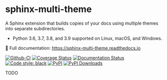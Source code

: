 # sphinx-multi-theme

A Sphinx extension that builds copies of your docs using multiple themes into separate subdirectories.

* Python 3.6, 3.7, 3.8, and 3.9 supported on Linux, macOS, and Windows.

📖 Full documentation: https://sphinx-multi-theme.readthedocs.io

[![Github-CI][github-ci]][github-link]
[![Coverage Status][codecov-badge]][codecov-link]
[![Documentation Status][rtd-badge]][rtd-link]
[![Code style: black][black-badge]][black-link]
[![PyPI][pypi-badge]][pypi-link]
[![PyPI Downloads][pypi-dl-badge]][pypi-dl-link]

[github-ci]: https://github.com/Robpol86/sphinx-multi-theme/actions/workflows/ci.yml/badge.svg?branch=main
[github-link]: https://github.com/Robpol86/sphinx-multi-theme/actions/workflows/ci.yml
[codecov-badge]: https://codecov.io/gh/Robpol86/sphinx-multi-theme/branch/main/graph/badge.svg
[codecov-link]: https://codecov.io/gh/Robpol86/sphinx-multi-theme
[rtd-badge]: https://readthedocs.org/projects/sphinx-multi-theme/badge/?version=latest
[rtd-link]: https://sphinx-multi-theme.readthedocs.io/en/latest/?badge=latest
[black-badge]: https://img.shields.io/badge/code%20style-black-000000.svg
[black-link]: https://github.com/ambv/black
[pypi-badge]: https://img.shields.io/pypi/v/sphinx-multi-theme.svg
[pypi-link]: https://pypi.org/project/sphinx-multi-theme
[pypi-dl-badge]: https://img.shields.io/pypi/dw/sphinx-multi-theme?label=pypi%20downloads
[pypi-dl-link]: https://pypistats.org/packages/sphinx-multi-theme

TODO
